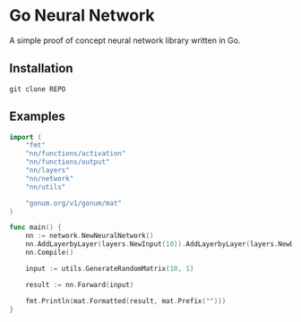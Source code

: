 # Go Neural Network
A simple proof of concept neural network library written in Go.


## Installation
`git clone REPO`


## Examples
```go
import (
	"fmt"
	"nn/functions/activation"
	"nn/functions/output"
	"nn/layers"
	"nn/network"
	"nn/utils"

	"gonum.org/v1/gonum/mat"
)

func main() {
	nn := network.NewNeuralNetwork()
	nn.AddLayerbyLayer(layers.NewInput(10)).AddLayerbyLayer(layers.NewDense(64, activation.ReLU)).AddLayerbyLayer(layers.NewDense(32, activation.ReLU)).AddLayerbyLayer(layers.NewDense(10, activation.ReLU)).AddLayerbyLayer(layers.NewOutput(output.Max))
	nn.Compile()

	input := utils.GenerateRandomMatrix(10, 1)

	result := nn.Forward(input)

	fmt.Println(mat.Formatted(result, mat.Prefix("")))
}
```


